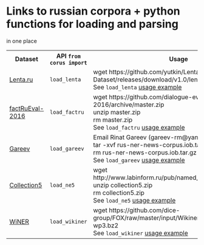 
# Links to russian corpora + python functions for loading and parsing

in one place

<!--- registry --->
<table>
<tr>
<th>Dataset</th>
<th>API <code>from corus import</code></th>
<th>Usage</th>
</tr>
<tr>
<td>
<a href="https://github.com/yutkin/Lenta.Ru-News-Dataset">Lenta.ru</a>
</td>
<td>
<code>load_lenta</code>
</td>
<td>
wget https://github.com/yutkin/Lenta.Ru-News-Dataset/releases/download/v1.0/lenta-ru-news.csv.gz
</br>
See <code>load_lenta</code> <a href="https://nbviewer.jupyter.org/github/natasha/corus/blob/master/docs.ipynb#lenta">usage example</a>
</td>
</tr>
<tr>
<td>
<a href="https://github.com/dialogue-evaluation/factRuEval-2016/">factRuEval-2016</a>
</td>
<td>
<code>load_factru</code>
</td>
<td>
wget https://github.com/dialogue-evaluation/factRuEval-2016/archive/master.zip
</br>
unzip master.zip
</br>
rm master.zip
</br>
See <code>load_factru</code> <a href="https://nbviewer.jupyter.org/github/natasha/corus/blob/master/docs.ipynb#factru">usage example</a>
</td>
</tr>
<tr>
<td>
<a href="https://www.researchgate.net/publication/262203599_Introducing_Baselines_for_Russian_Named_Entity_Recognition">Gareev</a>
</td>
<td>
<code>load_gareev</code>
</td>
<td>
Email Rinat Gareev (gareev-rm@yandex.ru) ask for dataset
</br>
tar -xvf rus-ner-news-corpus.iob.tar.gz
</br>
rm rus-ner-news-corpus.iob.tar.gz
</br>
See <code>load_gareev</code> <a href="https://nbviewer.jupyter.org/github/natasha/corus/blob/master/docs.ipynb#gareev">usage example</a>
</td>
</tr>
<tr>
<td>
<a href="http://www.labinform.ru/pub/named_entities/">Collection5</a>
</td>
<td>
<code>load_ne5</code>
</td>
<td>
wget http://www.labinform.ru/pub/named_entities/collection5.zip
</br>
unzip collection5.zip
</br>
rm collection5.zip
</br>
See <code>load_ne5</code> <a href="https://nbviewer.jupyter.org/github/natasha/corus/blob/master/docs.ipynb#ne5">usage example</a>
</td>
</tr>
<tr>
<td>
<a href="https://www.aclweb.org/anthology/I17-1042">WiNER</a>
</td>
<td>
<code>load_wikiner</code>
</td>
<td>
wget https://github.com/dice-group/FOX/raw/master/input/Wikiner/aij-wikiner-ru-wp3.bz2
</br>
See <code>load_wikiner</code> <a href="https://nbviewer.jupyter.org/github/natasha/corus/blob/master/docs.ipynb#wikiner">usage example</a>
</td>
</tr>
</table>
<!--- registry --->
